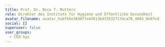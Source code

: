 ```yaml
---
title: Prof. Dr. Nico T. Mutters
role: Direktor des Instituts für Hygiene und Öffentliche Gesundheit
avatar_filename: avatar_hubf65e38d8f7e45013bdf26327174ca78_4003_0e07cd11fe5acf19abc89269151ca417.jpg
social: []
superuser: false
user_groups:
  - CEO-Sys
---
```

